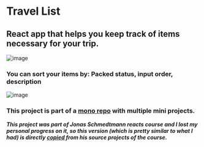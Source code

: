 # Travel List
## React app that helps you keep track of items necessary for your trip.
![image](https://github.com/JuanMartinUribe/travel-list/assets/53051383/989aa742-f7bb-4e77-a23a-64077e961e2e)

### You can sort your items by: Packed status, input order, description
![image](https://github.com/JuanMartinUribe/travel-list/assets/53051383/81ca13f4-903c-4dec-ae16-27e7f13922e3)

### This project is part of a [mono repo](https://github.com/JuanMartinUribe/mini-projects) with multiple mini projects.

***This project was part of Jonas Schmedtmann reacts course and I lost my personal progress on it, so this version (which is pretty similar to what I had) is directly [copied](https://github.com/jonasschmedtmann/ultimate-react-course/tree/main/05-travel-list/final) from his source projects of the course.***
